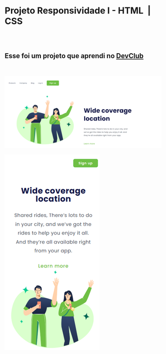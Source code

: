 <h1>Projeto Responsividade I - HTML &nbsp|&nbsp CSS</h1>
<br>
<br>
<h2>Esse foi um projeto que aprendi no <a href="https://rodolfomori.com.br/devclub">DevClub</a></h2>
<br>
<br>
<img src="https://github.com/lhorranroger/projeto-responsividade-I-html-css/blob/main/assets/projeto-responsividade-I-html-css-image-desktop.png?raw=true">
<br>
<br>
<img src="https://github.com/lhorranroger/projeto-responsividade-I-html-css/blob/main/assets/projeto-responsividade-I-html-css-image-mobile.png?raw=true">
